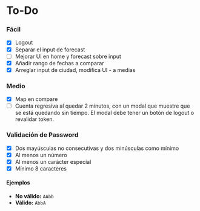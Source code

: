 # To-Do


### Fácil
- [x] Logout
- [x] Separar el input de forecast
- [ ] Mejorar UI en home y forecast sobre input
- [x] Añadir rango de fechas a comparar
- [x] Arreglar input de ciudad, modifica UI - a medias

### Medio
- [x] Map en compare
- [ ] Cuenta regresiva al quedar 2 minutos, con un modal que muestre que se está quedando sin tiempo. El modal debe tener un botón de logout o revalidar token.

### Validación de Password
- [x] Dos mayúsculas no consecutivas y dos minúsculas como mínimo
- [x] Al menos un número
- [x] Al menos un carácter especial
- [x] Mínimo 8 caracteres

#### Ejemplos
- **No válido:** `AAbb`
- **Válido:** `AbbA`
